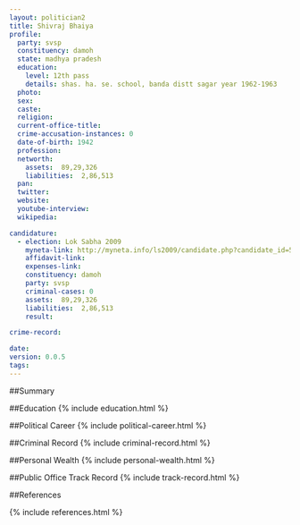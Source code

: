 ```yaml
---
layout: politician2
title: Shivraj Bhaiya
profile: 
  party: svsp
  constituency: damoh
  state: madhya pradesh
  education: 
    level: 12th pass
    details: shas. ha. se. school, banda distt sagar year 1962-1963
  photo: 
  sex: 
  caste: 
  religion: 
  current-office-title: 
  crime-accusation-instances: 0
  date-of-birth: 1942
  profession: 
  networth: 
    assets:  89,29,326
    liabilities:  2,86,513
  pan: 
  twitter: 
  website: 
  youtube-interview: 
  wikipedia: 

candidature: 
  - election: Lok Sabha 2009
    myneta-link: http://myneta.info/ls2009/candidate.php?candidate_id=5181
    affidavit-link: 
    expenses-link: 
    constituency: damoh 
    party: svsp
    criminal-cases: 0
    assets:  89,29,326
    liabilities:  2,86,513
    result:  

crime-record: 

date: 
version: 0.0.5
tags: 
---
```

##Summary


##Education
{% include education.html %}


##Political Career
{% include political-career.html %}


##Criminal Record
{% include criminal-record.html %}


##Personal Wealth
{% include personal-wealth.html %}


##Public Office Track Record
{% include track-record.html %}


##References


{% include references.html %}